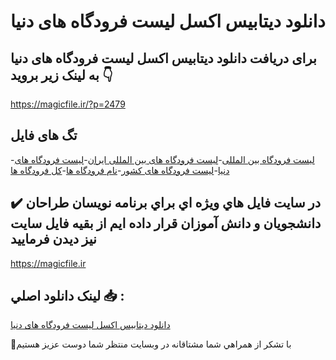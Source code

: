# دانلود دیتابیس اکسل لیست فرودگاه های دنیا

## برای دریافت دانلود دیتابیس اکسل لیست فرودگاه های دنیا به لینک زیر بروید 👇

https://magicfile.ir/?p=2479

## تگ های فایل

-[لیست فرودگاه بین المللی](https://magicfile.ir/product/%d8%af%db%8c%d8%aa%d8%a7%d8%a8%db%8c%d8%b3-%d8%a7%da%a9%d8%b3%d9%84-%d9%84%db%8c%d8%b3%d8%aa-%d9%81%d8%b1%d9%88%d8%af%da%af%d8%a7%d9%87-%d9%87%d8%a7%db%8c-%d8%af%d9%86%db%8c%d8%a7/)-[لیست فرودگاه های بین المللی ایران](https://magicfile.ir/product/%d8%af%db%8c%d8%aa%d8%a7%d8%a8%db%8c%d8%b3-%d8%a7%da%a9%d8%b3%d9%84-%d9%84%db%8c%d8%b3%d8%aa-%d9%81%d8%b1%d9%88%d8%af%da%af%d8%a7%d9%87-%d9%87%d8%a7%db%8c-%d8%af%d9%86%db%8c%d8%a7/)-[لیست فرودگاه های دنیا](https://magicfile.ir/product/%d8%af%db%8c%d8%aa%d8%a7%d8%a8%db%8c%d8%b3-%d8%a7%da%a9%d8%b3%d9%84-%d9%84%db%8c%d8%b3%d8%aa-%d9%81%d8%b1%d9%88%d8%af%da%af%d8%a7%d9%87-%d9%87%d8%a7%db%8c-%d8%af%d9%86%db%8c%d8%a7/)-[لیست فرودگاه های کشور](https://magicfile.ir/product/%d8%af%db%8c%d8%aa%d8%a7%d8%a8%db%8c%d8%b3-%d8%a7%da%a9%d8%b3%d9%84-%d9%84%db%8c%d8%b3%d8%aa-%d9%81%d8%b1%d9%88%d8%af%da%af%d8%a7%d9%87-%d9%87%d8%a7%db%8c-%d8%af%d9%86%db%8c%d8%a7/)-[نام فرودگاه ها](https://magicfile.ir/product/%d8%af%db%8c%d8%aa%d8%a7%d8%a8%db%8c%d8%b3-%d8%a7%da%a9%d8%b3%d9%84-%d9%84%db%8c%d8%b3%d8%aa-%d9%81%d8%b1%d9%88%d8%af%da%af%d8%a7%d9%87-%d9%87%d8%a7%db%8c-%d8%af%d9%86%db%8c%d8%a7/)-[کل فرودگاه ها](https://magicfile.ir/product/%d8%af%db%8c%d8%aa%d8%a7%d8%a8%db%8c%d8%b3-%d8%a7%da%a9%d8%b3%d9%84-%d9%84%db%8c%d8%b3%d8%aa-%d9%81%d8%b1%d9%88%d8%af%da%af%d8%a7%d9%87-%d9%87%d8%a7%db%8c-%d8%af%d9%86%db%8c%d8%a7/)

## ✔️ در سايت فايل هاي ويژه اي براي برنامه نويسان طراحان دانشجويان و دانش آموزان قرار داده ايم از بقيه فايل سايت نيز ديدن فرماييد

https://magicfile.ir


## لينک دانلود اصلي 📥 :

[دانلود دیتابیس اکسل لیست فرودگاه های دنیا](https://magicfile.ir/product/%d8%af%db%8c%d8%aa%d8%a7%d8%a8%db%8c%d8%b3-%d8%a7%da%a9%d8%b3%d9%84-%d9%84%db%8c%d8%b3%d8%aa-%d9%81%d8%b1%d9%88%d8%af%da%af%d8%a7%d9%87-%d9%87%d8%a7%db%8c-%d8%af%d9%86%db%8c%d8%a7/) 


🙏با تشکر از همراهي شما مشتاقانه در وبسایت منتظر شما دوست عزیز هستیم


